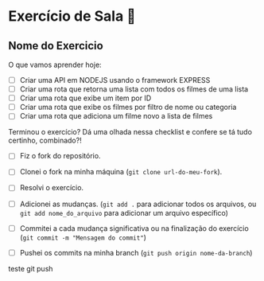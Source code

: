 # Exercício de Sala 🏫  

## Nome do Exercicio

O que vamos aprender hoje:
 - [ ] Criar uma API em NODEJS usando o framework EXPRESS
 - [ ] Criar uma rota que retorna uma lista com todos os filmes de uma lista
 - [ ] Criar uma rota que exibe um item por ID
 - [ ] Criar uma rota que exibe os filmes por filtro de nome ou categoria
 - [ ] Criar uma rota que adiciona um filme novo a lista de filmes

Terminou o exercício? Dá uma olhada nessa checklist e confere se tá tudo certinho, combinado?!

- [ ] Fiz o fork do repositório.
- [ ] Clonei o fork na minha máquina (`git clone url-do-meu-fork`).
- [ ] Resolvi o exercício.
- [ ] Adicionei as mudanças. (`git add .` para adicionar todos os arquivos, ou `git add nome_do_arquivo` para adicionar um arquivo específico)
- [ ] Commitei a cada mudança significativa ou na finalização do exercício (`git commit -m "Mensagem do commit"`)
- [ ] Pushei os commits na minha branch (`git push origin nome-da-branch`)


teste git push